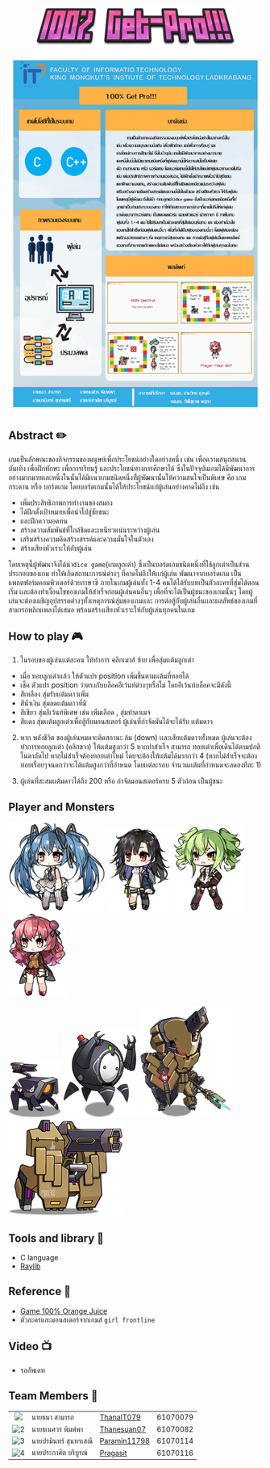 <p align="center">
  <img width="400" src="image/100-Get-Pro.png">
</p>
<p align="center">
  <img width="600" src="Poster.jpg">
</p>

 ## Abstract :pencil2:
  	
เกมเป็นลักษณะของกิจกรรมของมนุษย์เพื่อประโยชน์อย่างใดอย่างหนึ่ง เช่น เพื่อความสนุกสนานบันเทิง เพื่อฝึกทักษะ เพื่อการเรียนรู้ 
และประโยชน์ทางการศึกษาได้ ซึ่งในปัจจุบันเกมได้มีพัฒนาการอย่างมากมายเเละหนึ่งในนั้นได้มีเเนวเกมชนิดหนึ่งที่่ผู้พัฒนานั้นให้ความสนใจเป็นพิเศษ 
คือ เกมกระดาน หรือ บอร์ดเกม โดยบอร์ดเกมนั้นได้ให้ประโยชน์เเก่ผู้เล่นอย่างคาดไม่ถึง เช่น 
- เพิ่มประสิทธิภาพการทำงานของสมอง
- ได้ฝึกตั้งเป้าหมายเพื่อนำไปสู่ชัยชนะ 
- และฝึกความอดทน 
- สร้างความสัมพันธ์ที่ใกล้ชิดและเหนียวแน่นระหว่างผู้เล่น 
- เสริมสร้างความคิดสร้างสรรค์และความมั่นใจในตัวเอง 
- สร้างเสียงหัวเราะให้กับผู้เล่น
	
โดยเหตุนี้ผู้พัฒนาจึงได้นำ`dice game`(เกมลูกเต๋า) ซึ่งเป็นบอร์ดเกมชนิดหนึ่งที่ใช้ลูกเต่าเป็นส่วนประกอบของเกม ทำให้เกิดสถานะการณ์ต่างๆ
ที่คาดไม่ถึงให้เเก่ผู้เล่น พัฒนาจากบอร์ดเกม เป็นแพลตฟอร์มคอมพิวเตอร์ด้วยภาษาซี ภายในเกมผู้เล่นทั้ง 1-4 คนได้ได้รับบทเป็นตัวละครที่สุ่มได้ตอนเริ่ม 
เเละต้องทำเงื่อนไขของเกมให้สำเร็จก่อนผู้เล่นคนอื่นๆ เพื่อที่จะได้เป็นผู้ชนะของเกมนั้นๆ โดยผู้เล่นจะต้องเผชิญอุปสรรคต่างๆทั้งเหตุการณ์สุ่มของเกมเเละ
การต่อสู้กับผู้เล่นอื่นเเละผลลัพธ์ของเกมที่สามารถพลิกเเพลงได้เสมอ พร้อมสร้างเสียงหัวเราะให้กับผู้เล่นทุกคนในเกม
	
	
## How to play :video_game:
1. ในรอบของผู้เล่นเเต่ละคน  ให้ทำการ คลิกเมาส์ ซ้าย เพื่อสุ่มเเต้มลูกเต๋า
- เมื่อ ทอยลูกเต๋าเเล้ว  ให้ตัวแปร position เพิ่มขึ้นตามเเต้มที่ทอยได้
- เช็ค ตัวแปร position ว่าตรงกับบล็อคอีเว้นท์ต่างๆหรื่อไม่
    โดยอีเว้นท์บล็อคจะมีดังนี้
- สีเหลือง สุ่มรับเเต้มดาวเพิ่ม
- สีน้ำเงิน สุ่มลดเเต้มดาวที่มี
- สีเขียว สุ่มอีเว้นท์พิเศษ เช่น เพิ่มเลือด , สุ่มทำดาเมจ
- สีเเดง สุ่มเเต้มลูกเต๋าเพื่อสู้กับมอนสเตอร์ ผู้เล่นที่กำจัดมันได้จะได้รับ เเต้มดาว
2. หาก พลังชีวิต ของผู้เล่นหมดจะติดสถานะ ล้ม (down) เเละเสียเเต้มดาวทั้งหมด
ผู้เล่นจะต้องทำการทอยลูกเต๋า (คลิกขวา) ให้เเต้มสูงกว่า 5 หากทำสำเร็จ  สามารถ ทอยเต๋าเพื่อเดินได้ตามปกติในตาถัดไป
หากไม่สำเร็จต้องทอยเต๋าใหม่ โดยจะต้องให้เเต้มได้มากกว่า 4 (หากไม่สำเร็จจะต้องทอยเรื่อยๆจนดกว่าจะได้แต้มสูงกว่าที่กำหนด 
โดยเเต่ละรอบ จำนวนเเต้มที่กำหนดจะลดลงทีละ 1)

3. ผู้เล่นที่สะสมเเต้มดาวได้ถึง 200 หรือ กำจัดมอนสเตอร์ครบ 5 ตัวก่อน เป็นผู้ชนะ
  
## Player and Monsters
![player_one](https://github.com/Paramin11798/Computer-Programming-Group-100-Get-Pro-/blob/master/image/player_one.png)
![player_two](https://github.com/Paramin11798/Computer-Programming-Group-100-Get-Pro-/blob/master/image/player_two.png)
![player_three](https://github.com/Paramin11798/Computer-Programming-Group-100-Get-Pro-/blob/master/image/player_three.png)
![player_four](https://github.com/Paramin11798/Computer-Programming-Group-100-Get-Pro-/blob/master/image/player_four.png)

![monster_one](https://github.com/Paramin11798/Computer-Programming-Group-100-Get-Pro-/blob/master/image/monster_one.png)
![monster_two](https://github.com/Paramin11798/Computer-Programming-Group-100-Get-Pro-/blob/master/image/monster_two.png)
![monster_three](https://github.com/Paramin11798/Computer-Programming-Group-100-Get-Pro-/blob/master/image/monster_three.png)
![monster_four](https://github.com/Paramin11798/Computer-Programming-Group-100-Get-Pro-/blob/master/image/monster_four.png)

## Tools and library :hammer:
- C language
- [Raylib](https://www.raylib.com/)

## Reference :memo:
- [Game 100% Orange Juice](https://store.steampowered.com/app/282800/100_Orange_Juice/?l=thai)
- ตัวละครและมอนสเตอร์จากเกมส์ `girl frontline`

## Video :tv:
- รออัพเดท

## Team Members :raising_hand:
|||||
|:-:|--|---------------|---------|
|<img width="100" src="https://avatars1.githubusercontent.com/u/44795950?s=100&v=4">|นายธนา สามารถ|[ThanaIT079](https://github.com/ThanaIT079)|61070079|
|![2](https://avatars0.githubusercontent.com/u/43009126?s=100&v=4)|นายธเนศวร พิมพ์พา|[Thanesuan07](https://github.com/thanesuan07)|61070082|
|![3](https://avatars3.githubusercontent.com/u/41178266?s=100&v=4)|นายปรมินทร์ สุนทรเสณี|[Paramin11798](https://github.com/Paramin11798)|61070114|
|![4](https://avatars0.githubusercontent.com/u/32674358?s=100&v=4)|นายประกาศิต บริบูรณ์|[Pragasit](https://github.com/pragasit)|61070116|

